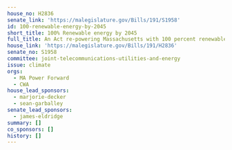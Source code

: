 ```yaml
---
house_no: H2836
senate_link: 'https://malegislature.gov/Bills/191/S1958'
id: 100-renewable-energy-by-2045
short_title: 100% Renewable energy by 2045
full_title: An Act re-powering Massachusetts with 100 percent renewable energy
house_link: 'https://malegislature.gov/Bills/191/H2836'
senate_no: S1958
committee: joint-telecommunications-utilities-and-energy
issue: climate
orgs:
  - MA Power Forward
  - CWA
house_lead_sponsors:
  - marjorie-decker
  - sean-garballey
senate_lead_sponsors:
  - james-eldridge
summary: []
co_sponsors: []
history: []
---
```

